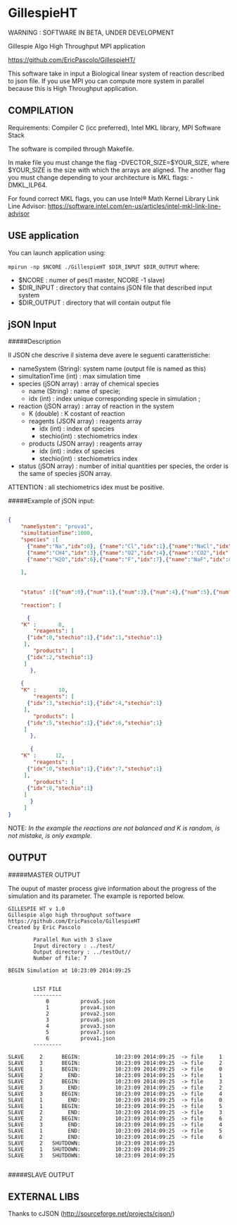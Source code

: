GillespieHT
===========

WARNING : SOFTWARE IN BETA, UNDER DEVELOPMENT

Gillespie Algo High Throughput MPI application

https://github.com/EricPascolo/GillespieHT/

This software take in input a Biological linear system of reaction described to json file.
If you use MPI you can compute more system in parallel because this is High Throughput application.

COMPILATION
-----------

Requirements: Compiler C (icc preferred), Intel MKL library, MPI Software Stack

The software is compiled through Makefile.

In make file you must change the flag -DVECTOR_SIZE=$YOUR_SIZE, where $YOUR_SIZE is the size 
with which the arrays are aligned. The another flag you must change depending to your architecture
is MKL flags: -DMKL_ILP64.

For found correct MKL flags, you can use Intel® Math Kernel Library Link Line Advisor:
https://software.intel.com/en-us/articles/intel-mkl-link-line-advisor

USE application
---------------

You can launch application using:

`
mpirun -np $NCORE ./GillespieHT $DIR_INPUT $DIR_OUTPUT
`
where:

- $NCORE : numer of pes(1 master, NCORE -1 slave)
- $DIR_INPUT : directory that contains jSON file that described input system
- $DIR_OUTPUT : directory that will contain output file

jSON Input
------
#####Description

Il JSON che descrive il sistema deve avere le seguenti caratteristiche:

* nameSystem (String): system name (output file is named as this)
* simultationTime (int) : max simulation time
* species (jSON array) : array of chemical species  
  - name (String) : name of specie;
  - idx (int) : index unique corresponding specie in simulation ; 
* reaction (jSON array) : array of reaction in the system
  - K (double) : K costant of reaction
  - reagents (JSON array) : reagents array
    - idx (int) : index of species
    - stechio(int) : stechiometrics index
  - products (JSON array) : reagents array
    - idx (int) : index of species
    - stechio(int) : stechiometrics index
* status (jSON array) : number of initial quantities per species, the order is the same of species jSON array.

ATTENTION : all stechiometrics idex must be positive.

#####Example of jSON input:

```json

{
    "nameSystem": "prova1", 
    "simultationTime":1000,
    "species" :[
	  {"name":"Na","idx":0}, {"name":"Cl","idx":1},{"name":"NaCl","idx":2},
	  {"name":"CH4","idx":3},{"name":"O2","idx":4},{"name":"CO2","idx":5},
	  {"name":"H2O","idx":6},{"name":"F","idx":7},{"name":"NaF","idx":8}
    
    ],
    
    
    "status" :[{"num":0},{"num":1},{"num":3},{"num":4},{"num":5},{"num":6},{"num":7},{"num":8},{"num":9}],
    
    "reaction": [

      {  
 	"K" :       8,
        "reagents": [
	  {"idx":0,"stechio":1},{"idx":1,"stechio":1}   
	 ], 
        "products": [
	  {"idx":2,"stechio":1}   
	 ]
       },
	
	{ 
 	"K" :       10,
        "reagents": [
	  {"idx":3,"stechio":1},{"idx":4,"stechio":1}   
	 ], 
        "products": [
	  {"idx":5,"stechio":1},{"idx":6,"stechio":1}    
	 ]
       },
       
       { 
 	"K" :      12,
        "reagents": [
	  {"idx":0,"stechio":1},{"idx":7,"stechio":1}   
	 ], 
        "products": [
	  {"idx":8,"stechio":1}    
	 ]
       }
     ]
}

```

NOTE: *In the example the reactions are not balanced and K is random, is not mistake, is only example.*

OUTPUT
------

#####MASTER OUTPUT

The ouput of master process give information about the progress of the simulation and its parameter. 
The example is reported below.

```
GILLESPIE HT v 1.0                                                                                                                                                     
Gillespie algo high throughput software                                                                                                                                
https://github.com/EricPascolo/GillespieHT                                                                                                                                
Created by Eric Pascolo                                                                                                                                                
                                                                                                                                                                       
        Parallel Run with 3 slave                                                                                                                                      
        Input directory : ../test/                                                                                                                                     
        Output directory : ../testOut//                                                                                                                                
        Number of file: 7                                                                                                                                              
                                                                                                                                                                       
BEGIN Simulation at 10:23:09 2014:09:25                                                                                                                                
                                                                                                                                                                       
                                                                                                                                                                       
        LIST FILE                                                                                                                                                      
        ---------                                                                                                                                                      
            0          prova5.json                                                                                                                                     
            1          prova4.json                                                                                                                                     
            2          prova2.json                                                                                                                                     
            3          prova6.json                                                                                                                                     
            4          prova3.json                                                                                                                                     
            5          prova7.json                                                                                                                                     
            6          prova1.json                                                                                                                                     
        ---------                                                                                                                                                      
                                                                                                                                                                       
SLAVE     2      BEGIN:           10:23:09 2014:09:25  -> file     1                                                                                                   
SLAVE     3      BEGIN:           10:23:09 2014:09:25  -> file     2                                                                                                   
SLAVE     1      BEGIN:           10:23:09 2014:09:25  -> file     0
SLAVE     2        END:           10:23:09 2014:09:25  -> file     1
SLAVE     2      BEGIN:           10:23:09 2014:09:25  -> file     3
SLAVE     3        END:           10:23:09 2014:09:25  -> file     2
SLAVE     3      BEGIN:           10:23:09 2014:09:25  -> file     4
SLAVE     1        END:           10:23:09 2014:09:25  -> file     0
SLAVE     1      BEGIN:           10:23:09 2014:09:25  -> file     5
SLAVE     2        END:           10:23:09 2014:09:25  -> file     3
SLAVE     2      BEGIN:           10:23:09 2014:09:25  -> file     6
SLAVE     3        END:           10:23:09 2014:09:25  -> file     4
SLAVE     1        END:           10:23:09 2014:09:25  -> file     5
SLAVE     2        END:           10:23:09 2014:09:25  -> file     6
SLAVE     2   SHUTDOWN:           10:23:09 2014:09:25 
SLAVE     1   SHUTDOWN:           10:23:09 2014:09:25
SLAVE     3   SHUTDOWN:           10:23:09 2014:09:25


```


#####SLAVE OUTPUT



EXTERNAL LIBS
-------------

Thanks to cJSON (http://sourceforge.net/projects/cjson/)